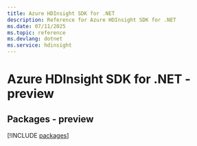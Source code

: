 ```yaml
---
title: Azure HDInsight SDK for .NET
description: Reference for Azure HDInsight SDK for .NET
ms.date: 07/11/2025
ms.topic: reference
ms.devlang: dotnet
ms.service: hdinsight
---
```

# Azure HDInsight SDK for .NET - preview
## Packages - preview
[!INCLUDE [packages](hdinsight-index.md)]